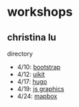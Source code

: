 # workshops
## christina lu

directory
* 4/10: [bootstrap](./bootstrap-project/) 
* 4/12: [uikit](https://github.com/lu-christina/uikit)
* 4/17: [hugo](https://github.com/lu-christina/hugo)
* 4/19: [js graphics](./js-graphics/) 
* 4/24: [mapbox](https://github.com/lu-christina/workshop-web-maps)
